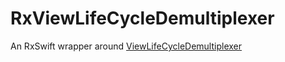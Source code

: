 # RxViewLifeCycleDemultiplexer
An RxSwift wrapper around [ViewLifeCycleDemultiplexer](https://github.com/pepaslabs/ViewLifeCycleDemultiplexer)
